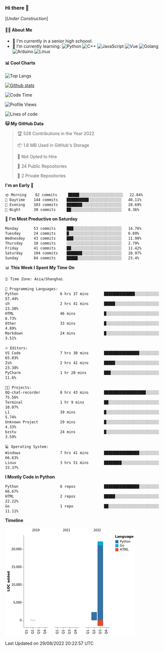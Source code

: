 ### Hi there 👋

\[*Under Construction*\]

<!--
**NoNormalCreeper/NoNormalCreeper** is a ✨ _special_ ✨ repository because its `README.md` (this file) appears on your GitHub profile.

Here are some ideas to get you started:

- 🔭 I’m currently working on ...
- 🌱 I’m currently learning ...
- 👯 I’m looking to collaborate on ...
- 🤔 I’m looking for help with ...
- 💬 Ask me about ...
- 📫 How to reach me: ...
- 😄 Pronouns: ...
- ⚡ Fun fact: ...
-->

#### 👩‍💻 About Me

- 🏫 I'm currently in a senior high schoool.
- 🌱 I’m currently learning: 
![Python](https://img.shields.io/badge/-Python-blue?style=flat-square&logo=Python&logoColor=fff)
![C++](https://img.shields.io/badge/-C%2B%2B-00599C?style=flat-square&logo=C%2B%2B&logoColor=fff)
![JavaScript](https://img.shields.io/badge/-JavaScript-ffca18?style=flat-square&logo=JavaScript&logoColor=fff)
![Vue](https://img.shields.io/badge/-Vue-4FC08D?style=flat-square&logo=Vue.js&logoColor=fff)
![Golang](https://img.shields.io/badge/-Go-007d9c?style=flat-square&logo=Go&logoColor=fff)
![Arduino](https://img.shields.io/badge/-Arduino-00979D?style=flat-square&logo=Arduino&logoColor=fff)
![Linux](https://img.shields.io/badge/-Linux-FCC624?style=flat-square&logo=Linux&logoColor=fff)

#### 📊 Cool Charts

![Top Langs](https://github-readme-stats.vercel.app/api/top-langs/?username=NoNormalCreeper&layout=compact)

[![Github stats](https://github-readme-stats.vercel.app/api?username=NoNormalCreeper&show_icons=true)](https://github.com/anuraghazra/github-readme-stats)

<!--START_SECTION:waka-->
![Code Time](http://img.shields.io/badge/Code%20Time-66%20hrs%206%20mins-blue)

![Profile Views](http://img.shields.io/badge/Profile%20Views-0-blue)

![Lines of code](https://img.shields.io/badge/From%20Hello%20World%20I%27ve%20Written-23%20Thousand%20lines%20of%20code-blue)

**🐱 My GitHub Data** 

> 🏆 528 Contributions in the Year 2022
 > 
> 📦 1.8 MB Used in GitHub's Storage 
 > 
> 🚫 Not Opted to Hire
 > 
> 📜 24 Public Repositories 
 > 
> 🔑 2 Private Repositories  
 > 
**I'm an Early 🐤** 

```text
🌞 Morning    82 commits     █████░░░░░░░░░░░░░░░░░░░░   22.84% 
🌆 Daytime    144 commits    ██████████░░░░░░░░░░░░░░░   40.11% 
🌃 Evening    103 commits    ███████░░░░░░░░░░░░░░░░░░   28.69% 
🌙 Night      30 commits     ██░░░░░░░░░░░░░░░░░░░░░░░   8.36%

```
📅 **I'm Most Productive on Saturday** 

```text
Monday       53 commits     ███░░░░░░░░░░░░░░░░░░░░░░   14.76% 
Tuesday      24 commits     █░░░░░░░░░░░░░░░░░░░░░░░░   6.69% 
Wednesday    43 commits     ███░░░░░░░░░░░░░░░░░░░░░░   11.98% 
Thursday     10 commits     ░░░░░░░░░░░░░░░░░░░░░░░░░   2.79% 
Friday       41 commits     ██░░░░░░░░░░░░░░░░░░░░░░░   11.42% 
Saturday     104 commits    ███████░░░░░░░░░░░░░░░░░░   28.97% 
Sunday       84 commits     █████░░░░░░░░░░░░░░░░░░░░   23.4%

```


📊 **This Week I Spent My Time On** 

```text
⌚︎ Time Zone: Asia/Shanghai

💬 Programming Languages: 
Python                   6 hrs 37 mins       ██████████████░░░░░░░░░░░   57.44% 
sh                       2 hrs 41 mins       █████░░░░░░░░░░░░░░░░░░░░   23.38% 
HTML                     46 mins             █░░░░░░░░░░░░░░░░░░░░░░░░   6.73% 
Other                    33 mins             █░░░░░░░░░░░░░░░░░░░░░░░░   4.89% 
Markdown                 24 mins             █░░░░░░░░░░░░░░░░░░░░░░░░   3.51%

🔥 Editors: 
VS Code                  7 hrs 30 mins       ████████████████░░░░░░░░░   65.03% 
Zsh                      2 hrs 41 mins       █████░░░░░░░░░░░░░░░░░░░░   23.38% 
PyCharm                  1 hr 20 mins        ███░░░░░░░░░░░░░░░░░░░░░░   11.6%

🐱‍💻 Projects: 
QQ-chat-recorder         8 hrs 43 mins       ███████████████████░░░░░░   75.56% 
Terminal                 1 hr 9 mins         ██░░░░░░░░░░░░░░░░░░░░░░░   10.07% 
L1                       39 mins             █░░░░░░░░░░░░░░░░░░░░░░░░   5.74% 
Unknown Project          29 mins             █░░░░░░░░░░░░░░░░░░░░░░░░   4.33% 
bzstu                    24 mins             █░░░░░░░░░░░░░░░░░░░░░░░░   3.59%

💻 Operating System: 
Windows                  7 hrs 41 mins       ████████████████░░░░░░░░░   66.63% 
Linux                    3 hrs 51 mins       ████████░░░░░░░░░░░░░░░░░   33.37%

```

**I Mostly Code in Python** 

```text
Python                   6 repos             ████████████████░░░░░░░░░   66.67% 
HTML                     2 repos             █████░░░░░░░░░░░░░░░░░░░░   22.22% 
Go                       1 repo              ██░░░░░░░░░░░░░░░░░░░░░░░   11.11%

```


**Timeline**

![Chart not found](https://raw.githubusercontent.com/NoNormalCreeper/NoNormalCreeper/main/charts/bar_graph.png) 


 Last Updated on 29/08/2022 20:22:57 UTC
<!--END_SECTION:waka-->

